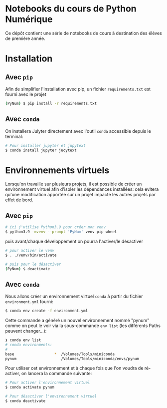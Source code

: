 # Notebooks du cours de Python Numérique

Ce dépôt contient une série de notebooks de cours à destination des élèves de première année.

# Installation

## Avec `pip`

Afin de simplifier l'installation avec pip, un fichier `requirements.txt` est fourni avec le projet

```bash
(PyNum) $ pip install -r requirements.txt
```

## Avec `conda` 

On installera Julyter directement avec l'outil `conda` accessible depuis le terminal:

```bash
# Pour installer jupyter et jupytext
$ conda install jupyter juoytext
```

# Environnements virtuels

Lorsqu'on travaille sur plusieurs projets, il est possible de créer un environnement virtuel afin d'isoler les dépendances installées: cela evitera qu'une modification apportée sur un projet impacte les autres projets par effet de bord.

## Avec `pip`

```bash
# ici j'utilise Python3.9 pour créer mon venv
$ python3.9 -mvenv --prompt 'PyNum' venv pip wheel
```

puis avant/chaque développement on pourra l'activer/le désactiver

```bash
# pour activer le venv
$ . ./venv/bin/activate

# puis pour le désactiver
(PyNum) $ deactivate
```

## Avec `conda`

Nous allons créer un environnement virtuel `conda` à partir du fichier `environment.yml` fourni:

```bash
$ conda env create -f environment.yml
```

Cette commande a généré un nouvel environnement nommé "pynum" comme on peut le voir via la sous-commande `env list` (les différents Paths peuvent changer...):

```bash
❯ conda env list
# conda environments:
#
base                  *  /Volumes/Tools/miniconda
pynum                    /Volumes/Tools/miniconda/envs/pynum
```

Pour utiliser cet environnement et à chaque fois que l'on voudra de ré-activer, on lancera la commande suivante:

```bash
# Pour activer l'environnement virtuel
$ conda activate pynum

# Pour désactiver l'environnement virtuel
$ conda deactivate
```
